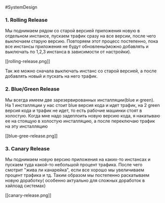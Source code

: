 #SystemDesign 

### 1. Rolling Release

Мы поднимаем рядом со старой версией приложения новую в отдельном инстансе, пускаем трафик сразу на все версии, после чего выключаем старую версию. Повторяем этот процесс постепенно, пока все инстансы приложения не будут обновлены(можно добавлять и выключать по 1,2,3 инстанса в зависимости от настройки). 

[[rolling-release.png]]

Так же можно сначала выключать инстанс со старой версией, а после добавлять новый и пускать на него трафик.

### 2. Blue/Green Release

Мы всегда имеем две зарезервированных инсталляции(blue и green). На 1 инсталляции у нас стоит blue версия кода и идет трафик, на 2 green версия кода и трафик не идет, то есть рабочие машинки стоят в холостую. Когда мне надо задеплоить новую версию кода, я накатываю ее на стоящую в холостую инсталляцию, а после переключаю трафик на эту инсталляцию

[[blue-gree-release.png]]

### 3. Canary Release

Мы поднимаем новую версию приложения на каких-то инстансах и пускаем туда какой-то небольшой процент трафика. После чего смотрит "жива ли канарейка", если все хорошо мы увеличиваем процент трафика и тд. Таким образом мы постепенно раскатываем новую доработку( особенно актуально для сложных доработок в хайлоад системах)

[[canary-release.png]]